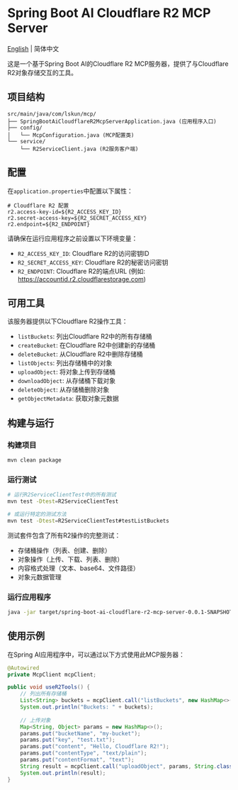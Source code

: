 # Spring Boot AI Cloudflare R2 MCP Server

[English](README.md) | 简体中文

这是一个基于Spring Boot AI的Cloudflare R2 MCP服务器，提供了与Cloudflare R2对象存储交互的工具。

## 项目结构

```
src/main/java/com/lskun/mcp/
├── SpringBootAiCloudflareR2McpServerApplication.java (应用程序入口)
├── config/
│   └── McpConfiguration.java (MCP配置类)
└── service/
    └── R2ServiceClient.java (R2服务客户端)
```

## 配置

在`application.properties`中配置以下属性：

```properties
# Cloudflare R2 配置
r2.access-key-id=${R2_ACCESS_KEY_ID}
r2.secret-access-key=${R2_SECRET_ACCESS_KEY}
r2.endpoint=${R2_ENDPOINT}
```

请确保在运行应用程序之前设置以下环境变量：
- `R2_ACCESS_KEY_ID`: Cloudflare R2的访问密钥ID
- `R2_SECRET_ACCESS_KEY`: Cloudflare R2的秘密访问密钥
- `R2_ENDPOINT`: Cloudflare R2的端点URL (例如: https://accountid.r2.cloudflarestorage.com)

## 可用工具

该服务器提供以下Cloudflare R2操作工具：

- `listBuckets`: 列出Cloudflare R2中的所有存储桶
- `createBucket`: 在Cloudflare R2中创建新的存储桶
- `deleteBucket`: 从Cloudflare R2中删除存储桶
- `listObjects`: 列出存储桶中的对象
- `uploadObject`: 将对象上传到存储桶
- `downloadObject`: 从存储桶下载对象
- `deleteObject`: 从存储桶删除对象
- `getObjectMetadata`: 获取对象元数据

## 构建与运行

### 构建项目

```bash
mvn clean package
```

### 运行测试

```bash
# 运行R2ServiceClientTest中的所有测试
mvn test -Dtest=R2ServiceClientTest

# 或运行特定的测试方法
mvn test -Dtest=R2ServiceClientTest#testListBuckets
```

测试套件包含了所有R2操作的完整测试：
- 存储桶操作（列表、创建、删除）
- 对象操作（上传、下载、列表、删除）
- 内容格式处理（文本、base64、文件路径）
- 对象元数据管理

### 运行应用程序

```bash
java -jar target/spring-boot-ai-cloudflare-r2-mcp-server-0.0.1-SNAPSHOT.jar
```

## 使用示例

在Spring AI应用程序中，可以通过以下方式使用此MCP服务器：

```java
@Autowired
private McpClient mcpClient;

public void useR2Tools() {
    // 列出所有存储桶
    List<String> buckets = mcpClient.call("listBuckets", new HashMap<>(), new TypeReference<List<String>>() {});
    System.out.println("Buckets: " + buckets);
    
    // 上传对象
    Map<String, Object> params = new HashMap<>();
    params.put("bucketName", "my-bucket");
    params.put("key", "test.txt");
    params.put("content", "Hello, Cloudflare R2!");
    params.put("contentType", "text/plain");
    params.put("contentFormat", "text");
    String result = mcpClient.call("uploadObject", params, String.class);
    System.out.println(result);
}
```